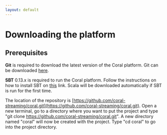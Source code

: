 ```yaml
---
layout: default
---
```

<!--
   Licensed to the Apache Software Foundation (ASF) under one or more
   contributor license agreements.  See the NOTICE file distributed with
   this work for additional information regarding copyright ownership.
   The ASF licenses this file to You under the Apache License, Version 2.0
   (the "License"); you may not use this file except in compliance with
   the License.  You may obtain a copy of the License at

       http://www.apache.org/licenses/LICENSE-2.0

   Unless required by applicable law or agreed to in writing, software
   distributed under the License is distributed on an "AS IS" BASIS,
   WITHOUT WARRANTIES OR CONDITIONS OF ANY KIND, either express or implied.
   See the License for the specific language governing permissions and
   limitations under the License.
-->
# Downloading the platform

## Prerequisites

**Git** is required to download the latest version of the Coral platform. Git can be downloaded [here](http://git-scm.com).

**SBT** 0.13.x is required to run the Coral platform. Follow the instructions on how to install SBT on [this](http://www.scala-sbt.org) link. Scala will be downloaded automatically if SBT is run for the first time.

The location of the repository is [https://github.com/coral-streaming/coral.git](https://github.com/coral-streaming/coral.git). Open a new terminal, go to a directory where you want to put the project and type "git clone https://github.com/coral-streaming/coral.git". A new directory named "coral" will now be created with the project.
Type "cd coral" to go into the project directory.